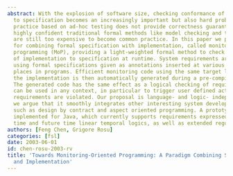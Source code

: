 ```yaml
---
abstract: With the explosion of software size, checking conformance of implementation
  to specification becomes an increasingly important but also hard problem. Current
  practice based on ad-hoc testing does not provide correctness guarantees, while
  highly confident traditional formal methods like model checking and theorem proving
  are still too expensive to become common practice. In this paper we present a paradigm
  for combining formal specification with implementation, called monitoring-oriented
  programming (MoP), providing a light-weighted formal method to check conformance
  of implementation to specification at runtime. System requirements are expressed
  using formal specifications given as annotations inserted at various user selected
  places in programs. Efficient monitoring code using the same target language as
  the implementation is then automatically generated during a pre-compilation stage.
  The generated code has the same effect as a logical checking of requirements and
  can be used in any context, in particular to trigger user defined actions, when
  requirements are violated. Our proposal is language- and logic- independent, and
  we argue that it smoothly integrates other interesting system development paradigms,
  such as design by contract and aspect oriented programming. A prototype has been
  implemented for Java, which currently supports requirements expressed using past
  time and future time linear temporal logics, as well as extended regular expressions.
authors: [Feng Chen, Grigore Rosu]
categories: [fsl]
date: 2003-06-01
id: chen-rosu-2003-rv
title: 'Towards Monitoring-Oriented Programming: A Paradigm Combining Specification
  and Implementation'
---
```


